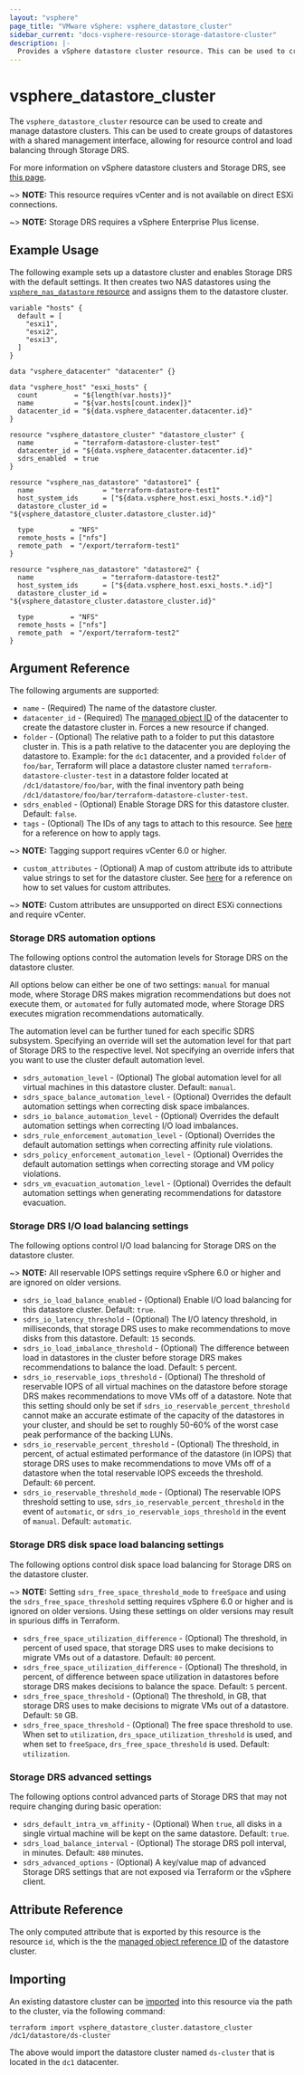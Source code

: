 ```yaml
---
layout: "vsphere"
page_title: "VMware vSphere: vsphere_datastore_cluster"
sidebar_current: "docs-vsphere-resource-storage-datastore-cluster"
description: |-
  Provides a vSphere datastore cluster resource. This can be used to create and manage datastore clusters.
---
```


# vsphere\_datastore\_cluster

The `vsphere_datastore_cluster` resource can be used to create and manage
datastore clusters. This can be used to create groups of datastores with a
shared management interface, allowing for resource control and load balancing
through Storage DRS.

For more information on vSphere datastore clusters and Storage DRS, see [this
page][ref-vsphere-datastore-clusters].

[ref-vsphere-datastore-clusters]: https://docs.vmware.com/en/VMware-vSphere/6.5/com.vmware.vsphere.resmgmt.doc/GUID-598DF695-107E-406B-9C95-0AF961FC227A.html

~> **NOTE:** This resource requires vCenter and is not available on direct ESXi
connections.

~> **NOTE:** Storage DRS requires a vSphere Enterprise Plus license.

## Example Usage

The following example sets up a datastore cluster and enables Storage DRS with
the default settings. It then creates two NAS datastores using the
[`vsphere_nas_datastore` resource][ref-tf-nas-datastore] and assigns them to
the datastore cluster.

[ref-tf-nas-datastore]: /docs/providers/vsphere/r/nas_datastore.html

```hcl
variable "hosts" {
  default = [
    "esxi1",
    "esxi2",
    "esxi3",
  ]
}

data "vsphere_datacenter" "datacenter" {}

data "vsphere_host" "esxi_hosts" {
  count         = "${length(var.hosts)}"
  name          = "${var.hosts[count.index]}"
  datacenter_id = "${data.vsphere_datacenter.datacenter.id}"
}

resource "vsphere_datastore_cluster" "datastore_cluster" {
  name          = "terraform-datastore-cluster-test"
  datacenter_id = "${data.vsphere_datacenter.datacenter.id}"
  sdrs_enabled  = true
}

resource "vsphere_nas_datastore" "datastore1" {
  name                 = "terraform-datastore-test1"
  host_system_ids      = ["${data.vsphere_host.esxi_hosts.*.id}"]
  datastore_cluster_id = "${vsphere_datastore_cluster.datastore_cluster.id}"

  type         = "NFS"
  remote_hosts = ["nfs"]
  remote_path  = "/export/terraform-test1"
}

resource "vsphere_nas_datastore" "datastore2" {
  name                 = "terraform-datastore-test2"
  host_system_ids      = ["${data.vsphere_host.esxi_hosts.*.id}"]
  datastore_cluster_id = "${vsphere_datastore_cluster.datastore_cluster.id}"

  type         = "NFS"
  remote_hosts = ["nfs"]
  remote_path  = "/export/terraform-test2"
}
```

## Argument Reference

The following arguments are supported:

* `name` - (Required) The name of the datastore cluster.
* `datacenter_id` - (Required) The [managed object ID][docs-about-morefs] of
  the datacenter to create the datastore cluster in. Forces a new resource if
  changed.
* `folder` - (Optional) The relative path to a folder to put this datastore
  cluster in.  This is a path relative to the datacenter you are deploying the
  datastore to.  Example: for the `dc1` datacenter, and a provided `folder` of
  `foo/bar`, Terraform will place a datastore cluster named
  `terraform-datastore-cluster-test` in a datastore folder located at
  `/dc1/datastore/foo/bar`, with the final inventory path being
  `/dc1/datastore/foo/bar/terraform-datastore-cluster-test`.
* `sdrs_enabled` - (Optional) Enable Storage DRS for this datastore cluster.
  Default: `false`.
* `tags` - (Optional) The IDs of any tags to attach to this resource. See
  [here][docs-applying-tags] for a reference on how to apply tags.

[docs-about-morefs]: /docs/providers/vsphere/index.html#use-of-managed-object-references-by-the-vsphere-provider
[docs-applying-tags]: /docs/providers/vsphere/r/tag.html#using-tags-in-a-supported-resource

~> **NOTE:** Tagging support requires vCenter 6.0 or higher.

* `custom_attributes` - (Optional) A map of custom attribute ids to attribute
  value strings to set for the datastore cluster. See
  [here][docs-setting-custom-attributes] for a reference on how to set values
  for custom attributes.

[docs-setting-custom-attributes]: /docs/providers/vsphere/r/custom_attribute.html#using-custom-attributes-in-a-supported-resource

~> **NOTE:** Custom attributes are unsupported on direct ESXi connections 
and require vCenter.

### Storage DRS automation options

The following options control the automation levels for Storage DRS on the
datastore cluster.

All options below can either be one of two settings: `manual` for manual mode,
where Storage DRS makes migration recommendations but does not execute them, or
`automated` for fully automated mode, where Storage DRS executes migration
recommendations automatically.

The automation level can be further tuned for each specific SDRS subsystem.
Specifying an override will set the automation level for that part of Storage
DRS to the respective level. Not specifying an override infers that you want to
use the cluster default automation level.

* `sdrs_automation_level` - (Optional) The global automation level for all
  virtual machines in this datastore cluster. Default: `manual`.
* `sdrs_space_balance_automation_level` - (Optional) Overrides the default
  automation settings when correcting disk space imbalances.
* `sdrs_io_balance_automation_level` - (Optional) Overrides the default
  automation settings when correcting I/O load imbalances.
* `sdrs_rule_enforcement_automation_level` - (Optional) Overrides the default
  automation settings when correcting affinity rule violations.
* `sdrs_policy_enforcement_automation_level` - (Optional) Overrides the default
  automation settings when correcting storage and VM policy violations.
* `sdrs_vm_evacuation_automation_level` - (Optional) Overrides the default
  automation settings when generating recommendations for datastore evacuation.

### Storage DRS I/O load balancing settings

The following options control I/O load balancing for Storage DRS on the
datastore cluster.

~> **NOTE:** All reservable IOPS settings require vSphere 6.0 or higher and are
ignored on older versions.

* `sdrs_io_load_balance_enabled` - (Optional) Enable I/O load balancing for
  this datastore cluster. Default: `true`.
* `sdrs_io_latency_threshold` - (Optional) The I/O latency threshold, in
  milliseconds, that storage DRS uses to make recommendations to move disks
  from this datastore. Default: `15` seconds.
* `sdrs_io_load_imbalance_threshold` - (Optional) The difference between load
  in datastores in the cluster before storage DRS makes recommendations to
  balance the load. Default: `5` percent.
* `sdrs_io_reservable_iops_threshold` - (Optional) The threshold of reservable
  IOPS of all virtual machines on the datastore before storage DRS makes
  recommendations to move VMs off of a datastore. Note that this setting should
  only be set if `sdrs_io_reservable_percent_threshold` cannot make an accurate
  estimate of the capacity of the datastores in your cluster, and should be set
  to roughly 50-60% of the worst case peak performance of the backing LUNs.
* `sdrs_io_reservable_percent_threshold` - (Optional) The threshold, in
  percent, of actual estimated performance of the datastore (in IOPS) that
  storage DRS uses to make recommendations to move VMs off of a datastore when
  the total reservable IOPS exceeds the threshold. Default: `60` percent.
* `sdrs_io_reservable_threshold_mode` - (Optional) The reservable IOPS
  threshold setting to use, `sdrs_io_reservable_percent_threshold` in the event
  of `automatic`, or `sdrs_io_reservable_iops_threshold` in the event of
  `manual`. Default: `automatic`.

### Storage DRS disk space load balancing settings

The following options control disk space load balancing for Storage DRS on the
datastore cluster.

~> **NOTE:** Setting `sdrs_free_space_threshold_mode` to `freeSpace` and using
the `sdrs_free_space_threshold` setting requires vSphere 6.0 or higher and is
ignored on older versions. Using these settings on older versions may result in
spurious diffs in Terraform.

* `sdrs_free_space_utilization_difference` - (Optional) The threshold, in
  percent of used space, that storage DRS uses to make decisions to migrate VMs
  out of a datastore. Default: `80` percent.
* `sdrs_free_space_utilization_difference` - (Optional) The threshold, in
  percent, of difference between space utilization in datastores before storage
  DRS makes decisions to balance the space. Default: `5` percent.
* `sdrs_free_space_threshold` - (Optional) The threshold, in GB, that storage
  DRS uses to make decisions to migrate VMs out of a datastore. Default: `50`
  GB.
* `sdrs_free_space_threshold` - (Optional) The free space threshold to use.
  When set to `utilization`, `drs_space_utilization_threshold` is used, and
  when set to `freeSpace`, `drs_free_space_threshold` is used. Default:
  `utilization`.

### Storage DRS advanced settings

The following options control advanced parts of Storage DRS that may not
require changing during basic operation:

* `sdrs_default_intra_vm_affinity` - (Optional) When `true`, all disks in a
  single virtual machine will be kept on the same datastore. Default: `true`.
* `sdrs_load_balance_interval` - (Optional) The storage DRS poll interval, in
  minutes. Default: `480` minutes.
* `sdrs_advanced_options` - (Optional) A key/value map of advanced Storage DRS
  settings that are not exposed via Terraform or the vSphere client.

## Attribute Reference

The only computed attribute that is exported by this resource is the resource
`id`, which is the the [managed object reference ID][docs-about-morefs] of the
datastore cluster.

## Importing

An existing datastore cluster can be [imported][docs-import] into this resource
via the path to the cluster, via the following command:

[docs-import]: https://www.terraform.io/docs/import/index.html

```
terraform import vsphere_datastore_cluster.datastore_cluster /dc1/datastore/ds-cluster
```

The above would import the datastore cluster named `ds-cluster` that is located
in the `dc1` datacenter.
